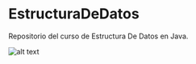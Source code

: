 # EstructuraDeDatos
Repositorio del curso de Estructura De Datos en Java. 

![alt text](EstructuraDeDatos/images/Datastructures-675085374g)






